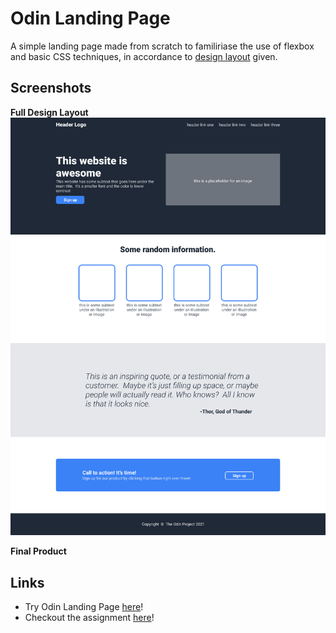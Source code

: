 # Odin Landing Page

A simple landing page made from scratch to familiriase the use of flexbox and basic CSS techniques, in accordance to [design layout](https://github.com/qweasd777/odin-landing-page/?tab=readme-ov-file#screenshots) given. 

## Screenshots

**Full Design Layout**
![Landing page example](/template/01-full-design-layout.png)

**Final Product**

## Links

* Try Odin Landing Page [here](https://qweasd777.github.io/odin-landing-page)!
* Checkout the assignment [here](https://www.theodinproject.com/lessons/foundations-landing-page)!